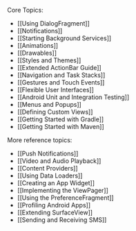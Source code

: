 Core Topics:

* [[Using DialogFragment]]
* [[Notifications]]
* [[Starting Background Services]]
* [[Animations]]
* [[Drawables]]
* [[Styles and Themes]]
* [[Extended ActionBar Guide]]
* [[Navigation and Task Stacks]]
* [[Gestures and Touch Events]]
* [[Flexible User Interfaces]]
* [[Android Unit and Integration Testing]]
* [[Menus and Popups]]
* [[Defining Custom Views]]
* [[Getting Started with Gradle]]
* [[Getting Started with Maven]]

More reference topics:

* [[Push Notifications]]
* [[Video and Audio Playback]]
* [[Content Providers]]
* [[Using Data Loaders]]
* [[Creating an App Widget]]
* [[Implementing the ViewPager]]
* [[Using the PreferenceFragment]]
* [[Profiling Android Apps]]
* [[Extending SurfaceView]]
* [[Sending and Receiving SMS]]